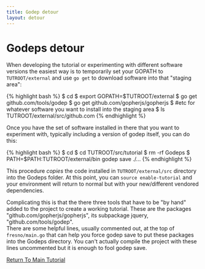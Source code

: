 ```yaml
---
title: Godep detour
layout: detour
---
```


# Godeps detour

When developing the tutorial or experimenting with different software versions
the easiest way is to temporarily set your GOPATH to `TUTROOT/external` and
use `go get` to download software into that "staging area":

{% highlight bash %}
$ cd 
$ export GOPATH=$TUTROOT/external
$ go get github.com/tools/godep
$ go get github.com/gopherjs/gopherjs
$ #etc for whatever software you want to install into the staging area
$ ls TUTROOT/external/src/github.com
{% endhighlight %}

Once you have the set of software installed in there that you want to experiment
with, typically including a version of godep itself, you can do this:

{% highlight bash %}
$ cd 
$ cd TUTROOT/src/tutorial
$ rm -rf Godeps
$ PATH=$PATH:TUTROOT/external/bin godep save ./...
{% endhighlight %}

This procedure _copies_ the code installed in `TUTROOT/external/src` directory
into the Godeps folder.  At this point, you can `source enable-tutorial`
and your environment will return to normal but with your new/different
vendored dependencies.

Complicating this is that the there three tools that have to be "by hand" added
to the project to create a working tutorial.  These are the packages 
"github.com/gopherjs/gopherjs", its subpackage jquery, "github.com/tools/godep".  
There are some helpful lines, usually commented out, at the top of `fresno/main.go` 
that can help you force godep save to put these packages into the Godeps 
directory.  You can't actually compile the project with these lines uncommented
but it is enough to fool godep save.


[Return To Main Tutorial](tutorial.html#godep)
